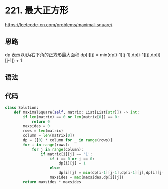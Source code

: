 # 221. 最大正方形
https://leetcode-cn.com/problems/maximal-square/
## 思路
dp 表示以ij为右下角的正方形最大面积
dp[i][j] = min(dp[i-1][j-1],dp[i-1][j],dp[i][j-1]) + 1
## 语法

## 代码
```python
class Solution:
    def maximalSquare(self, matrix: List[List[str]]) -> int:
        if len(matrix) == 0 or len(matrix[0]) == 0:
            return 0       
        maxsides = 0
        rows = len(matrix)
        column = len(matrix[0])
        dp = [[0] * column for _ in range(rows)]
        for i in range(rows):
            for j in range(column):
                if matrix[i][j] == '1':
                    if i == 0 or j == 0:
                        dp[i][j] = 1
                    else:
                        dp[i][j] = min(dp[i-1][j-1],dp[i-1][j],dp[i][j-1]) + 1
                    maxsides = max(maxsides,dp[i][j])
        return maxsides * maxsides
```